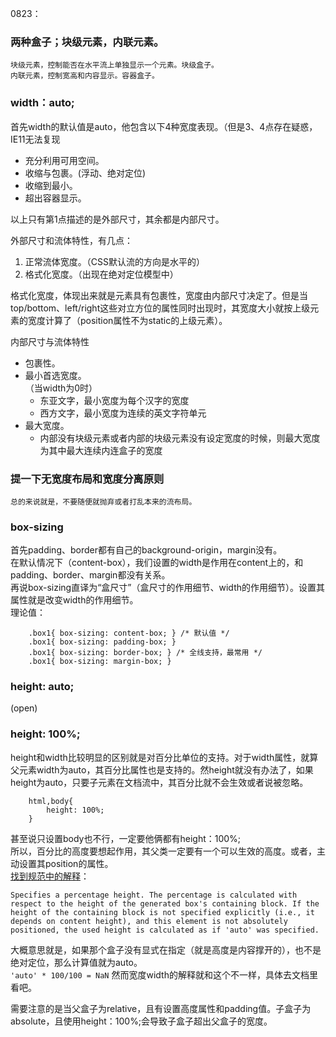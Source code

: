 0823：

### 两种盒子；块级元素，内联元素。  

    块级元素，控制能否在水平流上单独显示一个元素。块级盒子。
    内联元素，控制宽高和内容显示。容器盒子。

### width：auto;  

首先width的默认值是auto，他包含以下4种宽度表现。（但是3、4点存在疑惑，IE11无法复现

 - 充分利用可用空间。
 - 收缩与包裹。(浮动、绝对定位)
 - 收缩到最小。
 - 超出容器显示。

以上只有第1点描述的是外部尺寸，其余都是内部尺寸。 

外部尺寸和流体特性，有几点：   
 1. 正常流体宽度。（CSS默认流的方向是水平的）
 2. 格式化宽度。（出现在绝对定位模型中）

格式化宽度，体现出来就是元素具有包裹性，宽度由内部尺寸决定了。但是当top/bottom、left/right这些对立方位的属性同时出现时，其宽度大小就按上级元素的宽度计算了（position属性不为static的上级元素）。

内部尺寸与流体特性

- 包裹性。
- 最小首选宽度。  
（当width为0时）
    - 东亚文字，最小宽度为每个汉字的宽度
    - 西方文字，最小宽度为连续的英文字符单元
- 最大宽度。  
    - 内部没有块级元素或者内部的块级元素没有设定宽度的时候，则最大宽度为其中最大连续内连盒子的宽度


### 提一下无宽度布局和宽度分离原则
    总的来说就是，不要随便就抛弃或者打乱本来的流布局。


### box-sizing 
首先padding、border都有自己的background-origin，margin没有。  
在默认情况下（content-box），我们设置的width是作用在content上的，和 padding、border、margin都没有关系。  
再说box-sizing直译为“盒尺寸”（盒尺寸的作用细节、width的作用细节）。设置其属性就是改变width的作用细节。  
理论值：
```
    .box1{ box-sizing: content-box; } /* 默认值 */
    .box1{ box-sizing: padding-box; }
    .box1{ box-sizing: border-box; } /* 全线支持，最常用 */
    .box1{ box-sizing: margin-box; }
```

[//]: # (0824)  
<!-- 啊，注释一下 -->

### height: auto;
(open)

### height: 100%;  

height和width比较明显的区别就是对百分比单位的支持。对于width属性，就算父元素width为auto，其百分比属性也是支持的。然height就没有办法了，如果height为auto，只要子元素在文档流中，其百分比就不会生效或者说被忽略。
```
    html,body{
        height: 100%;
    }
```
甚至说只设置body也不行，一定要他俩都有height：100%;  
所以，百分比的高度要想起作用，其父类一定要有一个可以生效的高度。或者，主动设置其position的属性。  
    [找到规范中的解释](https://www.w3.org/TR/CSS22/visudet.html#the-height-property)：
    
    Specifies a percentage height. The percentage is calculated with respect to the height of the generated box's containing block. If the height of the containing block is not specified explicitly (i.e., it depends on content height), and this element is not absolutely positioned, the used height is calculated as if 'auto' was specified.
大概意思就是，如果那个盒子没有显式在指定（就是高度是内容撑开的），也不是绝对定位，那么计算值就为auto。  
`'auto' * 100/100 = NaN`
然而宽度width的解释就和这个不一样，具体去文档里看吧。  

需要注意的是当父盒子为relative，且有设置高度属性和padding值。子盒子为absolute，且使用height：100%;会导致子盒子超出父盒子的宽度。
